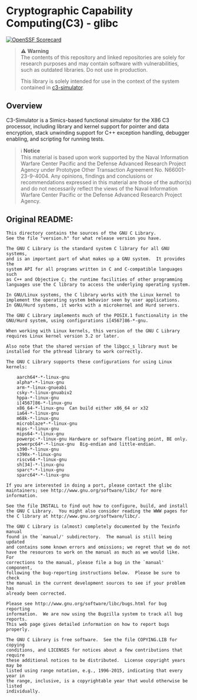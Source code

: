 # Cryptographic Capability Computing(C3) - glibc
[![OpenSSF Scorecard](https://api.scorecard.dev/projects/github.com/IntelLabs/c3-glibc/badge)](https://scorecard.dev/viewer/?uri=github.com/IntelLabs/c3-glibc)

> :warning: **Warning**  
> The contents of this repository and linked repositories are solely for research
> purposes and may contain software with vulnerabilities, such as outdated
> libraries. Do not use in production.
>  
> This library is solely intended for use in the context of the system contained
> in [c3-simulator](https://github.com/IntelLabs/c3-simulator).

## Overview  
C3-Simulator is a Simics-based functional simulator for the X86 C3 processor, including library 
and kernel support for pointer and data encryption, stack unwinding support for C++ exception 
handling, debugger enabling, and scripting for running tests.


> :information_source: **Notice**  
> This material is based upon work supported by the Naval Information Warfare
> Center Pacific and the Defense Advanced Research Project Agency under Prototype
> Other Transaction Agreement No. N66001-23-9-4004. Any opinions, findings and
> conclusions or recommendations expressed in this material are those of the
> author(s) and do not necessarily reflect the views of the Naval Information
> Warfare Center Pacific or the Defense Advanced Research Project Agency.

## Original README:
```
This directory contains the sources of the GNU C Library.
See the file "version.h" for what release version you have.

The GNU C Library is the standard system C library for all GNU systems,
and is an important part of what makes up a GNU system.  It provides the
system API for all programs written in C and C-compatible languages such
as C++ and Objective C; the runtime facilities of other programming
languages use the C library to access the underlying operating system.

In GNU/Linux systems, the C library works with the Linux kernel to
implement the operating system behavior seen by user applications.
In GNU/Hurd systems, it works with a microkernel and Hurd servers.

The GNU C Library implements much of the POSIX.1 functionality in the
GNU/Hurd system, using configurations i[4567]86-*-gnu.

When working with Linux kernels, this version of the GNU C Library
requires Linux kernel version 3.2 or later.

Also note that the shared version of the libgcc_s library must be
installed for the pthread library to work correctly.

The GNU C Library supports these configurations for using Linux kernels:

	aarch64*-*-linux-gnu
	alpha*-*-linux-gnu
	arm-*-linux-gnueabi
	csky-*-linux-gnuabiv2
	hppa-*-linux-gnu
	i[4567]86-*-linux-gnu
	x86_64-*-linux-gnu	Can build either x86_64 or x32
	ia64-*-linux-gnu
	m68k-*-linux-gnu
	microblaze*-*-linux-gnu
	mips-*-linux-gnu
	mips64-*-linux-gnu
	powerpc-*-linux-gnu	Hardware or software floating point, BE only.
	powerpc64*-*-linux-gnu	Big-endian and little-endian.
	s390-*-linux-gnu
	s390x-*-linux-gnu
	riscv64-*-linux-gnu
	sh[34]-*-linux-gnu
	sparc*-*-linux-gnu
	sparc64*-*-linux-gnu

If you are interested in doing a port, please contact the glibc
maintainers; see http://www.gnu.org/software/libc/ for more
information.

See the file INSTALL to find out how to configure, build, and install
the GNU C Library.  You might also consider reading the WWW pages for
the C library at http://www.gnu.org/software/libc/.

The GNU C Library is (almost) completely documented by the Texinfo manual
found in the `manual/' subdirectory.  The manual is still being updated
and contains some known errors and omissions; we regret that we do not
have the resources to work on the manual as much as we would like.  For
corrections to the manual, please file a bug in the `manual' component,
following the bug-reporting instructions below.  Please be sure to check
the manual in the current development sources to see if your problem has
already been corrected.

Please see http://www.gnu.org/software/libc/bugs.html for bug reporting
information.  We are now using the Bugzilla system to track all bug reports.
This web page gives detailed information on how to report bugs properly.

The GNU C Library is free software.  See the file COPYING.LIB for copying
conditions, and LICENSES for notices about a few contributions that require
these additional notices to be distributed.  License copyright years may be
listed using range notation, e.g., 1996-2015, indicating that every year in
the range, inclusive, is a copyrightable year that would otherwise be listed
individually.
```
